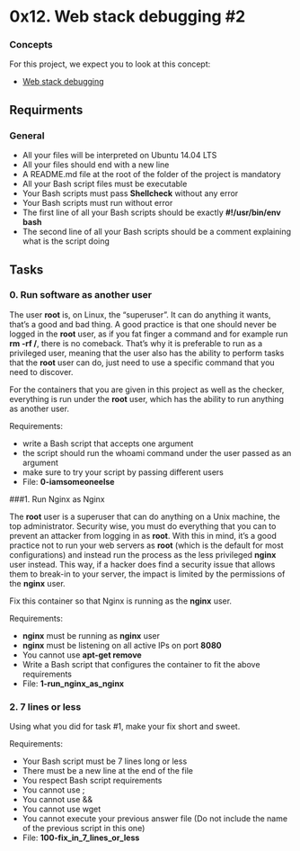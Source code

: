 # 0x12. Web stack debugging #2

### Concepts

For this project, we expect you to look at this concept:

- [Web stack debugging](https://intranet.alxswe.com/concepts/68)

## Requirments

### General

- All your files will be interpreted on Ubuntu 14.04 LTS
- All your files should end with a new line
- A README.md file at the root of the folder of the project is mandatory
- All your Bash script files must be executable
- Your Bash scripts must pass **Shellcheck** without any error
- Your Bash scripts must run without error
- The first line of all your Bash scripts should be exactly **#!/usr/bin/env bash**
- The second line of all your Bash scripts should be a comment explaining what is the script doing

## Tasks
### 0. Run software as another user

The user **root** is, on Linux, the “superuser”. It can do anything it wants, that’s a good and bad thing. A good practice is that one should never be logged in the **root** user, as if you fat finger a command and for example run **rm -rf /**, there is no comeback. That’s why it is preferable to run as a privileged user, meaning that the user also has the ability to perform tasks that the **root** user can do, just need to use a specific command that you need to discover.

For the containers that you are given in this project as well as the checker, everything is run under the **root** user, which has the ability to run anything as another user.

Requirements:

- write a Bash script that accepts one argument
- the script should run the whoami command under the user passed as an argument
- make sure to try your script by passing different users
- File: **0-iamsomeoneelse**

###1. Run Nginx as Nginx

The **root** user is a superuser that can do anything on a Unix machine, the top administrator. Security wise, you must do everything that you can to prevent an attacker from logging in as **root**. With this in mind, it’s a good practice not to run your web servers as **root** (which is the default for most configurations) and instead run the process as the less privileged **nginx** user instead. This way, if a hacker does find a security issue that allows them to break-in to your server, the impact is limited by the permissions of the **nginx** user.

Fix this container so that Nginx is running as the **nginx** user.

Requirements:

- **nginx** must be running as **nginx** user
- **nginx** must be listening on all active IPs on port **8080**
- You cannot use **apt-get remove**
- Write a Bash script that configures the container to fit the above requirements
- File: **1-run_nginx_as_nginx**

### 2. 7 lines or less

Using what you did for task #1, make your fix short and sweet.

Requirements:

- Your Bash script must be 7 lines long or less
- There must be a new line at the end of the file
- You respect Bash script requirements
- You cannot use ;
- You cannot use &&
- You cannot use wget
- You cannot execute your previous answer file (Do not include the name of the previous script in this one)
- File: **100-fix_in_7_lines_or_less**

